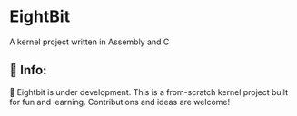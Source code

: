 # EightBit
A kernel project written in Assembly and C
## 🙂 Info:
🚧 Eightbit is under development. This is a from-scratch kernel project built for fun and learning. Contributions and ideas are welcome!
